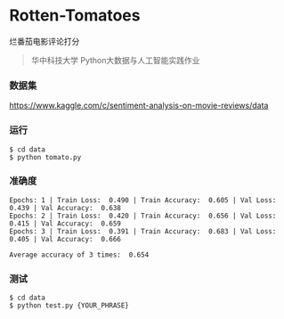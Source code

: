 # Rotten-Tomatoes

烂番茄电影评论打分

> 华中科技大学 Python大数据与人工智能实践作业

### 数据集

https://www.kaggle.com/c/sentiment-analysis-on-movie-reviews/data

### 运行

```console
$ cd data
$ python tomato.py
```

### 准确度

```plain
Epochs: 1 | Train Loss:  0.490 | Train Accuracy:  0.605 | Val Loss:  0.439 | Val Accuracy:  0.638
Epochs: 2 | Train Loss:  0.420 | Train Accuracy:  0.656 | Val Loss:  0.415 | Val Accuracy:  0.659
Epochs: 3 | Train Loss:  0.391 | Train Accuracy:  0.683 | Val Loss:  0.405 | Val Accuracy:  0.666

Average accuracy of 3 times:  0.654
```

### 测试

```console
$ cd data
$ python test.py {YOUR_PHRASE}
```
